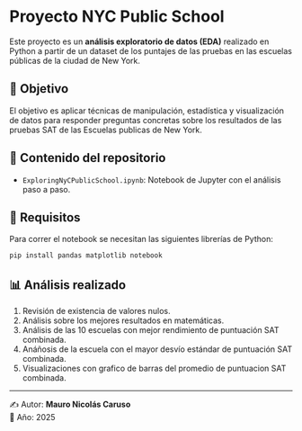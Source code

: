 # Proyecto NYC Public School

Este proyecto es un **análisis exploratorio de datos (EDA)** realizado en Python a partir de un dataset de los puntajes de las pruebas en las escuelas públicas de la ciudad de New York.

## 📌 Objetivo
El objetivo es aplicar técnicas de manipulación, estadística y visualización de datos para responder preguntas concretas sobre los resultados de las pruebas SAT de las Escuelas publicas de New York.

## 📂 Contenido del repositorio
- `ExploringNyCPublicSchool.ipynb`: Notebook de Jupyter con el análisis paso a paso.


## 🔧 Requisitos
Para correr el notebook se necesitan las siguientes librerías de Python:

```bash
pip install pandas matplotlib notebook
```

## 📊 Análisis realizado
1. Revisión de existencia de valores nulos.
2. Análisis sobre los mejores resultados en matemáticas.
3. Análisis de las 10 escuelas con mejor rendimiento de puntuación SAT combinada.
4. Anáñosis de la escuela con el mayor desvío estándar de puntuación SAT combinada.
5. Visualizaciones con grafico de barras del promedio de puntuacion SAT combinada.
   
---

✍️ Autor: **Mauro Nicolás Caruso**  
📅 Año: 2025

